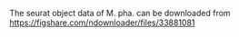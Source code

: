 
The seurat  object  data of  M. pha. can be downloaded from https://figshare.com/ndownloader/files/33881081
